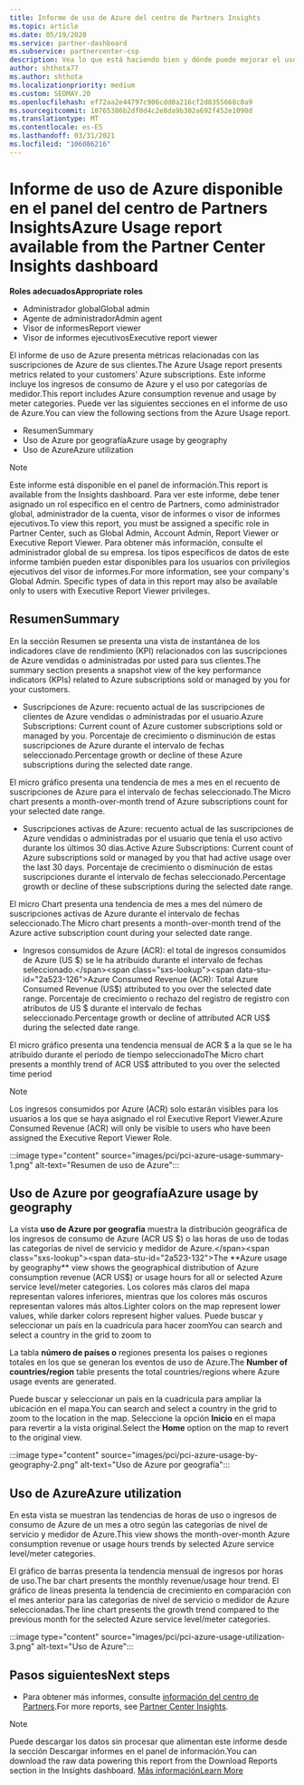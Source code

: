 ```yaml
---
title: Informe de uso de Azure del centro de Partners Insights
ms.topic: article
ms.date: 05/19/2020
ms.service: partner-dashboard
ms.subservice: partnercenter-csp
description: Vea lo que está haciendo bien y dónde puede mejorar el uso de las suscripciones de Azure que vende o administra para sus clientes.
author: shthota77
ms.author: shthota
ms.localizationpriority: medium
ms.custom: SEOMAY.20
ms.openlocfilehash: ef72aa2e44797c906cdd0a216cf2d8355668c0a9
ms.sourcegitcommit: 10765386b2df0d4c2e8da9b302a692f452e1090d
ms.translationtype: MT
ms.contentlocale: es-ES
ms.lasthandoff: 03/31/2021
ms.locfileid: "106086216"
---
```

# <a name="azure-usage-report-available-from-the-partner-center-insights-dashboard"></a><span data-ttu-id="2a523-103">Informe de uso de Azure disponible en el panel del centro de Partners Insights</span><span class="sxs-lookup"><span data-stu-id="2a523-103">Azure Usage report available from the Partner Center Insights dashboard</span></span>

<span data-ttu-id="2a523-104">**Roles adecuados**</span><span class="sxs-lookup"><span data-stu-id="2a523-104">**Appropriate roles**</span></span>

- <span data-ttu-id="2a523-105">Administrador global</span><span class="sxs-lookup"><span data-stu-id="2a523-105">Global admin</span></span>
- <span data-ttu-id="2a523-106">Agente de administrador</span><span class="sxs-lookup"><span data-stu-id="2a523-106">Admin agent</span></span>
- <span data-ttu-id="2a523-107">Visor de informes</span><span class="sxs-lookup"><span data-stu-id="2a523-107">Report viewer</span></span>
- <span data-ttu-id="2a523-108">Visor de informes ejecutivos</span><span class="sxs-lookup"><span data-stu-id="2a523-108">Executive report viewer</span></span>

<span data-ttu-id="2a523-109">El informe de uso de Azure presenta métricas relacionadas con las suscripciones de Azure de sus clientes.</span><span class="sxs-lookup"><span data-stu-id="2a523-109">The Azure Usage report presents metrics related to your customers’ Azure subscriptions.</span></span> <span data-ttu-id="2a523-110">Este informe incluye los ingresos de consumo de Azure y el uso por categorías de medidor.</span><span class="sxs-lookup"><span data-stu-id="2a523-110">This report includes Azure consumption revenue and usage by meter categories.</span></span> <span data-ttu-id="2a523-111">Puede ver las siguientes secciones en el informe de uso de Azure.</span><span class="sxs-lookup"><span data-stu-id="2a523-111">You can view the following sections from the Azure Usage report.</span></span>

- <span data-ttu-id="2a523-112">Resumen</span><span class="sxs-lookup"><span data-stu-id="2a523-112">Summary</span></span>
- <span data-ttu-id="2a523-113">Uso de Azure por geografía</span><span class="sxs-lookup"><span data-stu-id="2a523-113">Azure usage by geography</span></span>
- <span data-ttu-id="2a523-114">Uso de Azure</span><span class="sxs-lookup"><span data-stu-id="2a523-114">Azure utilization</span></span>

 > [!NOTE]
 > <span data-ttu-id="2a523-115">Este informe está disponible en el panel de información.</span><span class="sxs-lookup"><span data-stu-id="2a523-115">This report is available from the Insights dashboard.</span></span> <span data-ttu-id="2a523-116">Para ver este informe, debe tener asignado un rol específico en el centro de Partners, como administrador global, administrador de la cuenta, visor de informes o visor de informes ejecutivos.</span><span class="sxs-lookup"><span data-stu-id="2a523-116">To view this report, you must be assigned a specific role in Partner Center, such as Global Admin, Account Admin, Report Viewer or Executive Report Viewer.</span></span> <span data-ttu-id="2a523-117">Para obtener más información, consulte el administrador global de su empresa. los tipos específicos de datos de este informe también pueden estar disponibles para los usuarios con privilegios ejecutivos del visor de informes.</span><span class="sxs-lookup"><span data-stu-id="2a523-117">For more information, see your company's Global Admin. Specific types of data in this report may also be available only to users with Executive Report Viewer privileges.</span></span>

## <a name="summary"></a><span data-ttu-id="2a523-118">Resumen</span><span class="sxs-lookup"><span data-stu-id="2a523-118">Summary</span></span>

<span data-ttu-id="2a523-119">En la sección Resumen se presenta una vista de instantánea de los indicadores clave de rendimiento (KPI) relacionados con las suscripciones de Azure vendidas o administradas por usted para sus clientes.</span><span class="sxs-lookup"><span data-stu-id="2a523-119">The summary section presents a snapshot view of the key performance indicators (KPIs) related to Azure subscriptions sold or managed by you for your customers.</span></span>  

- <span data-ttu-id="2a523-120">Suscripciones de Azure: recuento actual de las suscripciones de clientes de Azure vendidas o administradas por el usuario.</span><span class="sxs-lookup"><span data-stu-id="2a523-120">Azure Subscriptions: Current count of Azure customer subscriptions sold or managed by you.</span></span>
<span data-ttu-id="2a523-121">Porcentaje de crecimiento o disminución de estas suscripciones de Azure durante el intervalo de fechas seleccionado.</span><span class="sxs-lookup"><span data-stu-id="2a523-121">Percentage growth or decline of these Azure subscriptions during the selected date range.</span></span>

<span data-ttu-id="2a523-122">El micro gráfico presenta una tendencia de mes a mes en el recuento de suscripciones de Azure para el intervalo de fechas seleccionado.</span><span class="sxs-lookup"><span data-stu-id="2a523-122">The Micro chart presents a month-over-month trend of Azure subscriptions count for your selected date range.</span></span>
- <span data-ttu-id="2a523-123">Suscripciones activas de Azure: recuento actual de las suscripciones de Azure vendidas o administradas por el usuario que tenía el uso activo durante los últimos 30 días.</span><span class="sxs-lookup"><span data-stu-id="2a523-123">Active Azure Subscriptions: Current count of Azure subscriptions sold or managed by you that had active usage over the last 30 days.</span></span>
<span data-ttu-id="2a523-124">Porcentaje de crecimiento o disminución de estas suscripciones durante el intervalo de fechas seleccionado.</span><span class="sxs-lookup"><span data-stu-id="2a523-124">Percentage growth or decline of these subscriptions during the selected date range.</span></span>

<span data-ttu-id="2a523-125">El micro Chart presenta una tendencia de mes a mes del número de suscripciones activas de Azure durante el intervalo de fechas seleccionado.</span><span class="sxs-lookup"><span data-stu-id="2a523-125">The Micro chart presents a month-over-month trend of the Azure active subscription count during your selected date range.</span></span>

- <span data-ttu-id="2a523-126">Ingresos consumidos de Azure (ACR): el total de ingresos consumidos de Azure (US $) se le ha atribuido durante el intervalo de fechas seleccionado.</span><span class="sxs-lookup"><span data-stu-id="2a523-126">Azure Consumed Revenue (ACR): Total Azure Consumed Revenue (US$) attributed to you over the selected date range.</span></span>
<span data-ttu-id="2a523-127">Porcentaje de crecimiento o rechazo del registro de registro con atributos de US $ durante el intervalo de fechas seleccionado.</span><span class="sxs-lookup"><span data-stu-id="2a523-127">Percentage growth or decline of attributed ACR US$ during the selected date range.</span></span> 

<span data-ttu-id="2a523-128">El micro gráfico presenta una tendencia mensual de ACR $ a la que se le ha atribuido durante el período de tiempo seleccionado</span><span class="sxs-lookup"><span data-stu-id="2a523-128">The Micro chart presents a monthly trend of ACR US$ attributed to you over the selected time period</span></span>


> [!NOTE]
 > <span data-ttu-id="2a523-129">Los ingresos consumidos por Azure (ACR) solo estarán visibles para los usuarios a los que se haya asignado el rol Executive Report Viewer.</span><span class="sxs-lookup"><span data-stu-id="2a523-129">Azure Consumed Revenue (ACR) will only be visible to users who have been assigned the Executive Report Viewer Role.</span></span>

:::image type="content" source="images/pci/pci-azure-usage-summary-1.png" alt-text="Resumen de uso de Azure":::

## <a name="azure-usage-by-geography"></a><span data-ttu-id="2a523-131">Uso de Azure por geografía</span><span class="sxs-lookup"><span data-stu-id="2a523-131">Azure usage by geography</span></span>

<span data-ttu-id="2a523-132">La vista **uso de Azure por geografía** muestra la distribución geográfica de los ingresos de consumo de Azure (ACR US $) o las horas de uso de todas las categorías de nivel de servicio y medidor de Azure.</span><span class="sxs-lookup"><span data-stu-id="2a523-132">The **Azure usage by geography** view shows the geographical distribution of Azure consumption revenue (ACR US$) or usage hours for all or selected Azure service level/meter categories.</span></span> <span data-ttu-id="2a523-133">Los colores más claros del mapa representan valores inferiores, mientras que los colores más oscuros representan valores más altos.</span><span class="sxs-lookup"><span data-stu-id="2a523-133">Lighter colors on the map represent lower values, while darker colors represent higher values.</span></span> <span data-ttu-id="2a523-134">Puede buscar y seleccionar un país en la cuadrícula para hacer zoom</span><span class="sxs-lookup"><span data-stu-id="2a523-134">You can search and select a country in the grid to zoom to</span></span> 

<span data-ttu-id="2a523-135">La tabla **número de países o** regiones presenta los países o regiones totales en los que se generan los eventos de uso de Azure.</span><span class="sxs-lookup"><span data-stu-id="2a523-135">The **Number of countries/region** table presents the total countries/regions where Azure usage events are generated.</span></span>

<span data-ttu-id="2a523-136">Puede buscar y seleccionar un país en la cuadrícula para ampliar la ubicación en el mapa.</span><span class="sxs-lookup"><span data-stu-id="2a523-136">You can search and select a country in the grid to zoom to the location in the map.</span></span> <span data-ttu-id="2a523-137">Seleccione la opción **Inicio** en el mapa para revertir a la vista original.</span><span class="sxs-lookup"><span data-stu-id="2a523-137">Select the **Home** option on the map to revert to the original view.</span></span>

:::image type="content" source="images/pci/pci-azure-usage-by-geography-2.png" alt-text="Uso de Azure por geografía":::

## <a name="azure-utilization"></a><span data-ttu-id="2a523-139">Uso de Azure</span><span class="sxs-lookup"><span data-stu-id="2a523-139">Azure utilization</span></span>

<span data-ttu-id="2a523-140">En esta vista se muestran las tendencias de horas de uso o ingresos de consumo de Azure de un mes a otro según las categorías de nivel de servicio y medidor de Azure.</span><span class="sxs-lookup"><span data-stu-id="2a523-140">This view shows the month-over-month Azure consumption revenue or usage hours trends by selected Azure service level/meter categories.</span></span> 

<span data-ttu-id="2a523-141">El gráfico de barras presenta la tendencia mensual de ingresos por horas de uso.</span><span class="sxs-lookup"><span data-stu-id="2a523-141">The bar chart presents the monthly revenue/usage hour trend.</span></span> <span data-ttu-id="2a523-142">El gráfico de líneas presenta la tendencia de crecimiento en comparación con el mes anterior para las categorías de nivel de servicio o medidor de Azure seleccionadas.</span><span class="sxs-lookup"><span data-stu-id="2a523-142">The line chart presents the growth trend compared to the previous month for the selected Azure service level/meter categories.</span></span>

:::image type="content" source="images/pci/pci-azure-usage-utilization-3.png" alt-text="Uso de Azure":::

## <a name="next-steps"></a><span data-ttu-id="2a523-144">Pasos siguientes</span><span class="sxs-lookup"><span data-stu-id="2a523-144">Next steps</span></span>

- <span data-ttu-id="2a523-145">Para obtener más informes, consulte [información del centro de Partners](partner-center-insights.md).</span><span class="sxs-lookup"><span data-stu-id="2a523-145">For more reports, see [Partner Center Insights](partner-center-insights.md).</span></span>

>[!NOTE] 
> <span data-ttu-id="2a523-146">Puede descargar los datos sin procesar que alimentan este informe desde la sección Descargar informes en el panel de información.</span><span class="sxs-lookup"><span data-stu-id="2a523-146">You can download the raw data powering this report from the Download Reports section in the Insights dashboard.</span></span> [<span data-ttu-id="2a523-147">Más información</span><span class="sxs-lookup"><span data-stu-id="2a523-147">Learn More</span></span>](pci-download-reports.md) 
